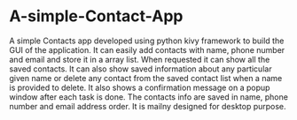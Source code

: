 # A-simple-Contact-App
A simple Contacts app developed using python kivy framework to build the GUI of the application. 
It can easily add contacts with name, phone number and email and store it in a array list. When requested it can show all the saved contacts. 
It can also show saved information about any particular given name or delete any contact from the saved contact list when a name is provided to delete.
It also shows a confirmation message on a popup window after each task is done.
The contacts info are saved in name, phone number and email address order.
It is mailny designed for desktop purpose.
